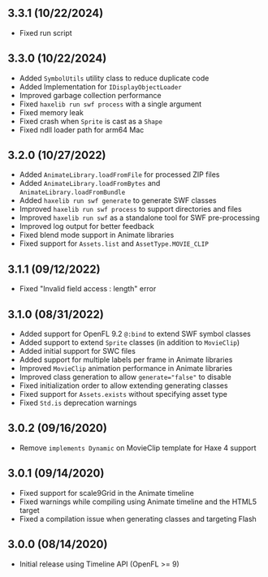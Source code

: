 3.3.1 (10/22/2024)
------------------

* Fixed run script

  
3.3.0 (10/22/2024)
------------------

* Added `SymbolUtils` utility class to reduce duplicate code
* Added Implementation for `IDisplayObjectLoader`
* Improved garbage collection performance
* Fixed `haxelib run swf process` with a single argument
* Fixed memory leak
* Fixed crash when `Sprite` is cast as a `Shape`
* Fixed ndll loader path for arm64 Mac
  

3.2.0 (10/27/2022)
------------------

* Added `AnimateLibrary.loadFromFile` for processed ZIP files
* Added `AnimateLibrary.loadFromBytes` and `AnimateLibrary.loadFromBundle`
* Added `haxelib run swf generate` to generate SWF classes
* Improved `haxelib run swf process` to support directories and files
* Improved `haxelib run swf` as a standalone tool for SWF pre-processing
* Improved log output for better feedback
* Fixed blend mode support in Animate libraries
* Fixed support for `Assets.list` and `AssetType.MOVIE_CLIP`


3.1.1 (09/12/2022)
------------------

* Fixed "Invalid field access : length" error


3.1.0 (08/31/2022)
------------------

* Added support for OpenFL 9.2 `@:bind` to extend SWF symbol classes
* Added support to extend `Sprite` classes (in addition to `MovieClip`)
* Added initial support for SWC files
* Added support for multiple labels per frame in Animate libraries
* Improved `MovieClip` animation performance in Animate libraries
* Improved class generation to allow `generate="false"` to disable
* Fixed initialization order to allow extending generating classes
* Fixed support for `Assets.exists` without specifying asset type
* Fixed `Std.is` deprecation warnings


3.0.2 (09/16/2020)
------------------

* Remove `implements Dynamic` on MovieClip template for Haxe 4 support


3.0.1 (09/14/2020)
------------------

* Fixed support for scale9Grid in the Animate timeline
* Fixed warnings while compiling using Animate timeline and the HTML5 target
* Fixed a compilation issue when generating classes and targeting Flash


3.0.0 (08/14/2020)
------------------

* Initial release using Timeline API (OpenFL >= 9)
